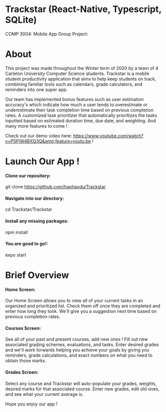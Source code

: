 # Trackstar (React-Native, Typescript, SQLite)
COMP 3004: Mobile App Group Project: 

# About 

This project was made throughout the Winter term of 2020 by a team of 4 Carleton University Computer Science students. Trackstar is a mobile student productivity application that aims to help keep students on track, combining familiar tools such as calendars, grade calculators, and reminders into one super app. 

Our team has implemented bonus features such as user estimation accuracy's which indicate how much a user tends to overestimate or underestimate their task completion time based on previous completion rates. A customized task prioritizer that automatically prioritizes the tasks inputted based on estimated duration time, due date, and weighting. And many more features to come ! 

Check out our demo video here: https://www.youtube.com/watch?v=PSPjW4BXQ3Q&amp;feature=youtu.be ! 

# Launch Our App !

#### Clone our repository: 
git clone https://github.com/haohaodu/Trackstar

#### Navigate into our directory: 
cd Trackstar/Trackstar

#### Install any missing packages: 
npm install

#### You are good to go!: 
expo start

# Brief Overview

#### Home Screen: 
Our Home Screen allows you to view all of your current tasks in an organized and prioritized list. Check them off once they are completed and enter how long they took. We'll give you a suggestion next time based on previous completion rates.

#### Courses Screen: 
See all of your past and present courses, add new ones ! Fill out new associated grading schemes, evaluations, and tasks. Enter desired grades and we'll work torwards helping you achieve your goals by giving you reminders, grade calculations, and exact numbers on what you need to obtain those marks.

#### Grades Screen: 
Select any course and Trackstar will auto-populate your grades, weights, desired marks for that associated course. Enter new grades, edit old ones, and see what your current average is. 

Hope you enjoy our app !
  

